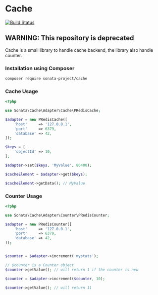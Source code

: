 Cache
=====

[![Build Status](https://secure.travis-ci.org/sonata-project/cache.png)](https://secure.travis-ci.org/#!/sonata-project/cache)

## WARNING: This repository is deprecated

Cache is a small library to handle cache backend, the library also handle counter.

### Installation using Composer

```bash
composer require sonata-project/cache
```

### Cache Usage

```php
<?php

use Sonata\Cache\Adapter\Cache\PRedisCache;

$adapter = new PRedisCache([
    'host'     => '127.0.0.1',
    'port'     => 6379,
    'database' => 42,
]);

$keys = [
    'objectId' => 10,
];

$adapter->set($keys, 'MyValue', 86400);

$cacheElement = $adapter->get($keys);

$cacheElement->getData(); // MyValue

```

### Counter Usage

```php
<?php

use Sonata\Cache\Adapter\Counter\PRedisCounter;

$adapter = new PRedisCounter([
    'host'     => '127.0.0.1',
    'port'     => 6379,
    'database' => 42,
]);


$counter = $adapter->increment('mystats');

// $counter is a Counter object
$counter->getValue(); // will return 1 if the counter is new

$counter = $adapter->increment($counter, 10);

$counter->getValue(); // will return 11

```
